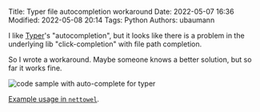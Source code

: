 Title: Typer file autocompletion workaround
Date: 2022-05-07 16:36
Modified: 2022-05-08 20:14
Tags: Python
Authors: ubaumann

I like [Typer](https://typer.tiangolo.com/)'s "autocompletion", but it looks like there is a problem in the underlying lib "click-completion" with file path completion.

So I wrote a workaround. Maybe someone knows a better solution, but so far it works fine.

![code sample with auto-complete for typer]({static}/images/202205_typer_autocompletion.jpg)

[Example usage in ``nettowel``](https://github.com/InfrastructureAsCode-ch/nettowel/blob/d569122472bf1903c06708e266f8deb6ba5947ba/nettowel/cli/_common.py#L43).
